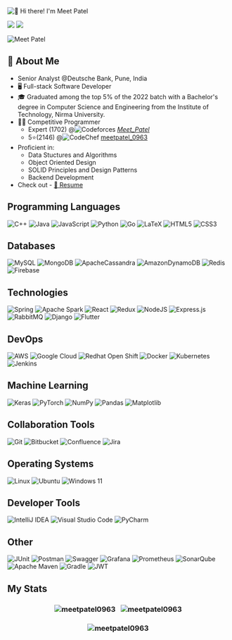 <img src="https://github.com/meetpatel0963/meetpatel0963/blob/master/intro.gif" alt="👋 Hi there! I'm Meet Patel" title="👋 Hi there! I'm Meet Patel"/>

<p>
    <a href="https://www.linkedin.com/in/meet-patel-b1329a16b/"><img src="https://img.shields.io/badge/Meet Patel-%230077B5.svg?style=for-the-badge&logo=linkedin&logoColor=white"/></a>
    <a href="mailto:meetpatel96301@gmail.com"><img src="https://img.shields.io/badge/Gmail-D14836?style=for-the-badge&logo=gmail&logoColor=white"/></a>
    <p> <img src="https://komarev.com/ghpvc/?username=meetpatel0963&label=Profile%20views&color=0e75b6&style=flat" alt="Meet Patel" /></p>
</p>


## 📖 About Me
- Senior Analyst @Deutsche Bank, Pune, India
- 🖥 Full-stack Software Developer
- 🎓 Graduated among the top 5% of the 2022 batch with a Bachelor's degree in Computer Science and Engineering from the Institute of Technology, Nirma University.
- 👨‍💻 Competitive Programmer
    - Expert (1702) @![Codeforces](https://img.shields.io/badge/Codeforces-445f9d?style=flat&logo=Codeforces&logoColor=white) [_Meet_Patel_](https://codeforces.com/profile/_Meet_Patel_)
    - 5⭐(2146) @![CodeChef](https://img.shields.io/badge/CodeChef-%23964B00.svg?style=flat&logo=CodeChef&logoColor=white) [meetpatel_0963](https://www.codechef.com/users/meetpatel_0963)
- Proficient in: 
    - Data Stuctures and Algorithms 
    - Object Oriented Design 
    - SOLID Principles and Design Patterns 
    - Backend Development
- Check out - <a href="https://drive.google.com/file/d/1RMna0VFvOKICLdYNuPA-FmqANIGISanf/view?usp=sharing" target="_blank">📄 Resume</a>

## Programming Languages

![C++](https://img.shields.io/badge/c++-%2300599C.svg?style=for-the-badge&logo=c%2B%2B&logoColor=white)
![Java](https://img.shields.io/badge/java-%23ED8B00.svg?style=for-the-badge&logo=openjdk&logoColor=white)
![JavaScript](https://img.shields.io/badge/javascript-%23323330.svg?style=for-the-badge&logo=javascript&logoColor=%23F7DF1E)
![Python](https://img.shields.io/badge/python-3670A0?style=for-the-badge&logo=python&logoColor=ffdd54)
![Go](https://img.shields.io/badge/go-%2300ADD8.svg?style=for-the-badge&logo=go&logoColor=white)
![LaTeX](https://img.shields.io/badge/latex-%23008080.svg?style=for-the-badge&logo=latex&logoColor=white)
![HTML5](https://img.shields.io/badge/html5-%23E34F26.svg?style=for-the-badge&logo=html5&logoColor=white)
![CSS3](https://img.shields.io/badge/css3-%231572B6.svg?style=for-the-badge&logo=css3&logoColor=white)

## Databases

![MySQL](https://img.shields.io/badge/mysql-%2300f.svg?style=for-the-badge&logo=mysql&logoColor=white)
![MongoDB](https://img.shields.io/badge/MongoDB-%234ea94b.svg?style=for-the-badge&logo=mongodb&logoColor=white)
![ApacheCassandra](https://img.shields.io/badge/cassandra-%231287B1.svg?style=for-the-badge&logo=apache-cassandra&logoColor=white)
![AmazonDynamoDB](https://img.shields.io/badge/Amazon%20DynamoDB-4053D6?style=for-the-badge&logo=Amazon%20DynamoDB&logoColor=white)
![Redis](https://img.shields.io/badge/redis-%23DD0031.svg?style=for-the-badge&logo=redis&logoColor=white)
![Firebase](https://img.shields.io/badge/firebase-a08021?style=for-the-badge&logo=firebase&logoColor=ffcd34)

## Technologies

![Spring](https://img.shields.io/badge/spring-%236DB33F.svg?style=for-the-badge&logo=spring&logoColor=white)
![Apache Spark](https://img.shields.io/badge/Apache%20Spark-FDEE21?style=for-the-badge&logo=apachespark&logoColor=black)
![React](https://img.shields.io/badge/react-%2320232a.svg?style=for-the-badge&logo=react&logoColor=%2361DAFB)
![Redux](https://img.shields.io/badge/redux-%23593d88.svg?style=for-the-badge&logo=redux&logoColor=white)
![NodeJS](https://img.shields.io/badge/node.js-6DA55F?style=for-the-badge&logo=node.js&logoColor=white)
![Express.js](https://img.shields.io/badge/express.js-%23404d59.svg?style=for-the-badge&logo=express&logoColor=%2361DAFB)
![RabbitMQ](https://img.shields.io/badge/Rabbitmq-FF6600?style=for-the-badge&logo=rabbitmq&logoColor=white)
![Django](https://img.shields.io/badge/django-%23092E20.svg?style=for-the-badge&logo=django&logoColor=white)
![Flutter](https://img.shields.io/badge/Flutter-%2302569B.svg?style=for-the-badge&logo=Flutter&logoColor=white)


## DevOps

![AWS](https://img.shields.io/badge/Amazon%20Web%20Services-232F3E.svg?style=for-the-badge&logo=Amazon-Web-Services&logoColor=white)
![Google Cloud](https://img.shields.io/badge/GoogleCloud-%234285F4.svg?style=for-the-badge&logo=google-cloud&logoColor=white)
![Redhat Open Shift](https://img.shields.io/badge/Red%20Hat%20Open%20Shift-EE0000.svg?style=for-the-badge&logo=Red-Hat-Open-Shift&logoColor=white)
![Docker](https://img.shields.io/badge/docker-%230db7ed.svg?style=for-the-badge&logo=docker&logoColor=white)
![Kubernetes](https://img.shields.io/badge/kubernetes-%23326ce5.svg?style=for-the-badge&logo=kubernetes&logoColor=white)
![Jenkins](https://img.shields.io/badge/jenkins-%232C5263.svg?style=for-the-badge&logo=jenkins&logoColor=white)


## Machine Learning

![Keras](https://img.shields.io/badge/Keras-%23D00000.svg?style=for-the-badge&logo=Keras&logoColor=white)
![PyTorch](https://img.shields.io/badge/PyTorch-%23EE4C2C.svg?style=for-the-badge&logo=PyTorch&logoColor=white)
![NumPy](https://img.shields.io/badge/numpy-%23013243.svg?style=for-the-badge&logo=numpy&logoColor=white)
![Pandas](https://img.shields.io/badge/pandas-%23150458.svg?style=for-the-badge&logo=pandas&logoColor=white)
![Matplotlib](https://img.shields.io/badge/Matplotlib-%2325A162.svg?style=for-the-badge&logo=Matplotlib&logoColor=white)


## Collaboration Tools

![Git](https://img.shields.io/badge/git-%23F05033.svg?style=for-the-badge&logo=git&logoColor=white)
![Bitbucket](https://img.shields.io/badge/bitbucket-%230047B3.svg?style=for-the-badge&logo=bitbucket&logoColor=white)
![Confluence](https://img.shields.io/badge/confluence-%23172BF4.svg?style=for-the-badge&logo=confluence&logoColor=white)
![Jira](https://img.shields.io/badge/jira-%230A0FFF.svg?style=for-the-badge&logo=jira&logoColor=white)


## Operating Systems

![Linux](https://img.shields.io/badge/Linux-FCC624?style=for-the-badge&logo=linux&logoColor=black)
![Ubuntu](https://img.shields.io/badge/Ubuntu-E95420?style=for-the-badge&logo=ubuntu&logoColor=white)
![Windows 11](https://img.shields.io/badge/Windows%2011-%230079d5.svg?style=for-the-badge&logo=Windows%2011&logoColor=white)


## Developer Tools

![IntelliJ IDEA](https://img.shields.io/badge/IntelliJIDEA-000000.svg?style=for-the-badge&logo=intellij-idea&logoColor=white)
![Visual Studio Code](https://img.shields.io/badge/Visual%20Studio%20Code-0078d7.svg?style=for-the-badge&logo=visual-studio-code&logoColor=white)
![PyCharm](https://img.shields.io/badge/pycharm-143?style=for-the-badge&logo=pycharm&logoColor=black&color=black&labelColor=green)


## Other

![JUnit](https://img.shields.io/badge/JUnit5-25A162.svg?style=for-the-badge&logo=JUnit5&logoColor=white)
![Postman](https://img.shields.io/badge/Postman-FF6C37?style=for-the-badge&logo=postman&logoColor=white)
![Swagger](https://img.shields.io/badge/-Swagger-%23Clojure?style=for-the-badge&logo=swagger&logoColor=white)
![Grafana](https://img.shields.io/badge/grafana-%23F46800.svg?style=for-the-badge&logo=grafana&logoColor=white)
![Prometheus](https://img.shields.io/badge/Prometheus-E6522C?style=for-the-badge&logo=Prometheus&logoColor=white)
![SonarQube](https://img.shields.io/badge/SonarQube-black?style=for-the-badge&logo=sonarqube&logoColor=4E9BCD)
![Apache Maven](https://img.shields.io/badge/Apache%20Maven-C71A36?style=for-the-badge&logo=Apache%20Maven&logoColor=white)
![Gradle](https://img.shields.io/badge/Gradle-02303A.svg?style=for-the-badge&logo=Gradle&logoColor=white)
![JWT](https://img.shields.io/badge/JWT-black?style=for-the-badge&logo=JSON%20web%20tokens)


## My Stats

<h3 align=center>
<img align="center" src="https://github-readme-stats.vercel.app/api/top-langs?username=meetpatel0963&show_icons=true&locale=en&layout=compact&langs_count=5&theme=tokyonight" alt="meetpatel0963" />
&nbsp;
<img align="center" src="https://github-readme-stats.vercel.app/api?username=meetpatel0963&show_icons=true&count_private=true&theme=tokyonight&hide_rank=true&hide=contribs" alt="meetpatel0963" />
</h3>
<h3 align=center>
<img align="center" src="https://github-readme-streak-stats.herokuapp.com/?user=meetpatel0963&theme=tokyonight" alt="meetpatel0963" />
</h3>
